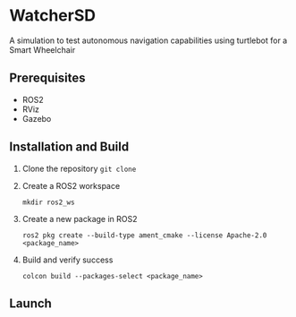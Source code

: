 # WatcherSD

A simulation to test autonomous navigation capabilities using turtlebot for a Smart Wheelchair


## Prerequisites
- ROS2
- RViz
- Gazebo

## Installation and Build
1. Clone the repository
   ```git clone```
   
3. Create a ROS2 workspace

   `mkdir ros2_ws`
   
5. Create a new package in ROS2

   `ros2 pkg create --build-type ament_cmake --license Apache-2.0 <package_name>`
   
7. Build and verify success

   `colcon build --packages-select <package_name>`

## Launch
